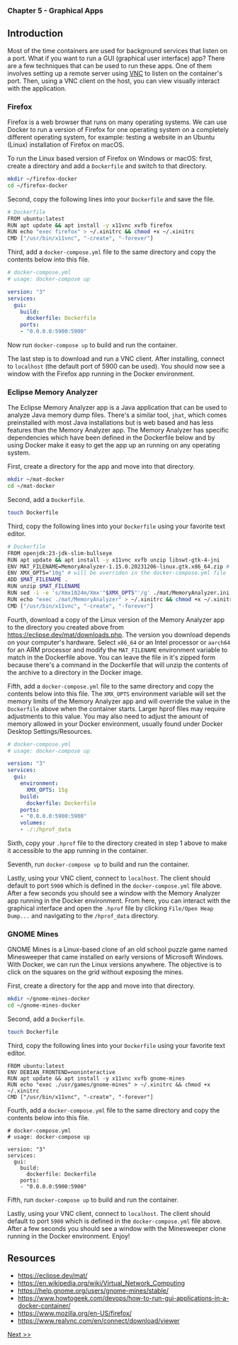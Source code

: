 ### Chapter 5 - Graphical Apps

## Introduction

Most of the time containers are used for background services that listen on a port. What if you want to run a GUI (graphical user interface) app? There are a few techniques that can be used to run these apps. One of them involves setting up a remote server using [VNC](https://en.wikipedia.org/wiki/Virtual_Network_Computing) to listen on the container's port. Then, using a VNC client on the host, you can view visually interact with the application.

### Firefox

Firefox is a web browser that runs on many operating systems. We can use Docker to run a version of Firefox for one operating system on a completely different operating system, for example: testing a website in an Ubuntu (Linux) installation of Firefox on macOS.

To run the Linux based version of Firefox on Windows or macOS: first, create a directory and add a `Dockerfile` and switch to that directory.

```bash
mkdir ~/firefox-docker
cd ~/firefox-docker
```

Second, copy the following lines into your `Dockerfile` and save the file.

```bash
# Dockerfile
FROM ubuntu:latest
RUN apt update && apt install -y x11vnc xvfb firefox
RUN echo "exec firefox" > ~/.xinitrc && chmod +x ~/.xinitrc
CMD ["/usr/bin/x11vnc", "-create", "-forever"]
```

Third, add a `docker-compose.yml` file to the same directory and copy the contents below into this file.

```yaml
# docker-compose.yml
# usage: docker-compose up

version: "3"
services:
  gui:
    build:
      dockerfile: Dockerfile
    ports:
    - "0.0.0.0:5900:5900"
```

Now run `docker-compose up` to build and run the container.

The last step is to download and run a VNC client. After installing, connect to `localhost` (the default port of 5900 can be used). You should now see a window with the Firefox app running in the Docker environment.

### Eclipse Memory Analyzer

The Eclipse Memory Analyzer app is a Java application that can be used to analyze Java memory dump files. There's a similar tool, `jhat`, which comes preinstalled with most Java installations but is web based and has less features than the Memory Analyzer app. The Memory Analyzer has specific dependencies which have been defined in the Dockerfile below and by using Docker make it easy to get the app up an running on any operating system.

First, create a directory for the app and move into that directory.

```bash
mkdir ~/mat-docker
cd ~/mat-docker
```

Second, add a `Dockerfile`.

```bash
touch Dockerfile
```

Third, copy the following lines into your `Dockerfile` using your favorite text editor.

```bash
# Dockerfile
FROM openjdk:23-jdk-slim-bullseye
RUN apt update && apt install -y x11vnc xvfb unzip libswt-gtk-4-jni
ENV MAT_FILENAME=MemoryAnalyzer-1.15.0.20231206-linux.gtk.x86_64.zip # modify this line if you're using an ARM processor, such as an M1 Mac
ENV XMX_OPTS="10g" # will be overriden in the docker-compose.yml file
ADD $MAT_FILENAME .
RUN unzip $MAT_FILENAME
RUN sed -i -e 's/Xmx1024m/Xmx'"$XMX_OPTS"'/g' ./mat/MemoryAnalyzer.ini
RUN echo "exec ./mat/MemoryAnalyzer" > ~/.xinitrc && chmod +x ~/.xinitrc
CMD ["/usr/bin/x11vnc", "-create", "-forever"]
```

Fourth, download a copy of the Linux version of the Memory Analyzer app to the directory you created above from https://eclipse.dev/mat/downloads.php. The version you download depends on your computer's hardware. Select `x86_64` or an Intel processor or `aarch64` for an ARM processor and modify the `MAT_FILENAME` environment variable to match in the Dockerfile above. You can leave the file in it's zipped form because there's a command in the Dockerfile that will unzip the contents of the archive to a directory in the Docker image.

Fifth, add a `docker-compose.yml` file to the same directory and copy the contents below into this file. The `XMX_OPTS` environment variable will set the memory limits of the Memory Analyzer app and will override the value in the `Dockerfile` above when the container starts. Larger hprof files may require adjustments to this value. You may also need to adjust the amount of memory allowed in your Docker environment, usually found under Docker Desktop Settings/Resources.

```yaml
# docker-compose.yml
# usage: docker-compose up

version: "3"
services:
  gui:
    environment:
      XMX_OPTS: 15g
    build:
      dockerfile: Dockerfile
    ports:
    - "0.0.0.0:5900:5900"
    volumes:
    - ./:/hprof_data
```

Sixth, copy your `.hprof` file to the directory created in step 1 above to make it accessible to the app running in the container.

Seventh, run `docker-compose up` to build and run the container.

Lastly, using your VNC client, connect to `localhost`. The client should default to port `5900` which is defined in the `docker-compose.yml` file above. After a few seconds you should see a window with the Memory Analyzer app running in the Docker environment. From here, you can interact with the graphical interface and open the `.hprof` file by clicking `File/Open Heap Dump...` and navigating to the `/hprof_data` directory.

### GNOME Mines

GNOME Mines is a Linux-based clone of an old school puzzle game named Minesweeper that came installed on early versions of Microsoft Windows. With Docker, we can run the Linux versions anywhere. The objective is to click on the squares on the grid without exposing the mines.

First, create a directory for the app and move into that directory.

```bash
mkdir ~/gnome-mines-docker
cd ~/gnome-mines-docker
```

Second, add a `Dockerfile`.

```bash
touch Dockerfile
```

Third, copy the following lines into your `Dockerfile` using your favorite text editor.

```
FROM ubuntu:latest
ENV DEBIAN_FRONTEND=noninteractive
RUN apt update && apt install -y x11vnc xvfb gnome-mines
RUN echo "exec ./usr/games/gnome-mines" > ~/.xinitrc && chmod +x ~/.xinitrc
CMD ["/usr/bin/x11vnc", "-create", "-forever"]
```

Fourth, add a `docker-compose.yml` file to the same directory and copy the contents below into this file.

```
# docker-compose.yml
# usage: docker-compose up

version: "3"
services:
  gui:
    build:
      dockerfile: Dockerfile
    ports:
    - "0.0.0.0:5900:5900"
```

Fifth, run `docker-compose up` to build and run the container.

Lastly, using your VNC client, connect to `localhost`. The client should default to port `5900` which is defined in the `docker-compose.yml` file above. After a few seconds you should see a window with the Minesweeper clone running in the Docker environment. Enjoy!

## Resources

* https://eclipse.dev/mat/
* https://en.wikipedia.org/wiki/Virtual_Network_Computing
* https://help.gnome.org/users/gnome-mines/stable/
* https://www.howtogeek.com/devops/how-to-run-gui-applications-in-a-docker-container/
* https://www.mozilla.org/en-US/firefox/
* https://www.realvnc.com/en/connect/download/viewer

[Next >>](060-chapter-06.md)
